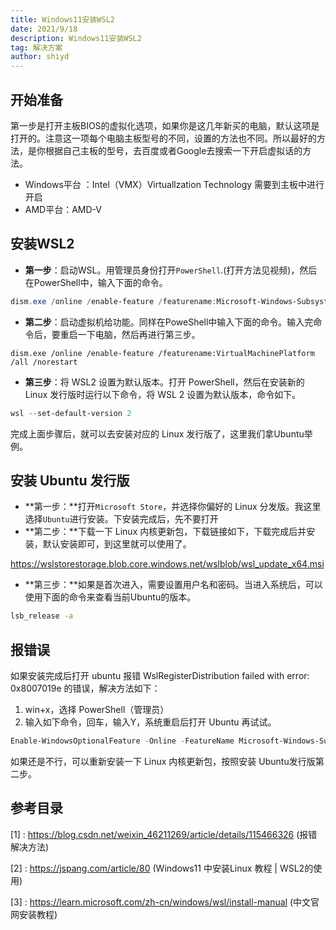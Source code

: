 ```yaml
---
title: Windows11安装WSL2
date: 2021/9/18
description: Windows11安装WSL2
tag: 解决方案
author: shiyd
---
```


## 开始准备

第一步是打开主板BIOS的虚拟化选项，如果你是这几年新买的电脑，默认这项是打开的。注意这一项每个电脑主板型号的不同，设置的方法也不同。所以最好的方法，是你根据自己主板的型号，去百度或者Google去搜索一下开启虚拟话的方法。

- Windows平台 ：Intel（VMX）Virtuallzation Technology 需要到主板中进行开启
- AMD平台：AMD-V

## 安装WSL2

- **第一步**：启动WSL。用管理员身份打开`PowerShell`.(打开方法见视频)，然后在PowerShell中，输入下面的命令。

```powershell
dism.exe /online /enable-feature /featurename:Microsoft-Windows-Subsystem-Linux /all /norestart
```

- **第二步**：启动虚拟机给功能。同样在PoweShell中输入下面的命令。输入完命令后，要重启一下电脑，然后再进行第三步。

```powshell
dism.exe /online /enable-feature /featurename:VirtualMachinePlatform /all /norestart
```

- **第三步**：将 WSL2 设置为默认版本。打开 PowerShell，然后在安装新的 Linux 发行版时运行以下命令，将 WSL 2 设置为默认版本，命令如下。

```powershell
wsl --set-default-version 2
```

完成上面步骤后，就可以去安装对应的 Linux 发行版了，这里我们拿Ubuntu举例。

## 安装 Ubuntu 发行版

- **第一步：**打开`Microsoft Store`，并选择你偏好的 Linux 分发版。我这里选择`Ubuntu`进行安装。下安装完成后，先不要打开
- **第二步：**下载一下 Linux 内核更新包，下载链接如下，下载完成后并安装，默认安装即可，到这里就可以使用了。

https://wslstorestorage.blob.core.windows.net/wslblob/wsl_update_x64.msi

- **第三步：**如果是首次进入，需要设置用户名和密码。当进入系统后，可以使用下面的命令来查看当前Ubuntu的版本。

```bash
lsb_release -a
```

##  报错误

如果安装完成后打开 ubuntu 报错 WslRegisterDistribution failed with error: 0x8007019e 的错误，解决方法如下：

1. win+x，选择 PowerShell（管理员）
2. 输入如下命令，回车，输入Y，系统重启后打开 Ubuntu 再试试。

```powershell
Enable-WindowsOptionalFeature -Online -FeatureName Microsoft-Windows-Subsystem-Linux
```

如果还是不行，可以重新安装一下 Linux 内核更新包，按照安装 Ubuntu发行版第二步。

## 参考目录

[1] : https://blog.csdn.net/weixin_46211269/article/details/115466326 (报错解决方法)

[2] : https://jspang.com/article/80 (Windows11 中安装Linux 教程 | WSL2的使用)

[3] : https://learn.microsoft.com/zh-cn/windows/wsl/install-manual (中文官网安装教程)
